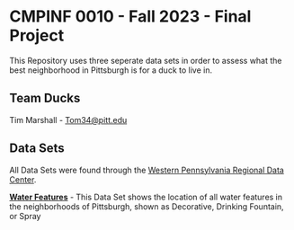 # CMPINF 0010 - Fall 2023 - Final Project 
This Repository uses three seperate data sets in order to assess what the best neighborhood in Pittsburgh is for a duck to live in.

## Team Ducks

Tim Marshall - Tom34@pitt.edu


## Data Sets
All Data Sets were found through the [Western Pennsylvania Regional Data Center](https://data.wprdc.org/dataset/).

**[Water Features](https://data.wprdc.org/dataset/city-water-features)** - This Data Set shows the location of all water features in the neighborhoods of Pittsburgh, shown as Decorative, Drinking Fountain, or Spray


